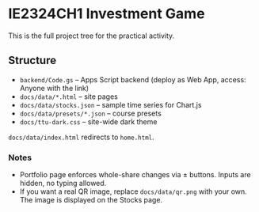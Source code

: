 # IE2324CH1 Investment Game

This is the full project tree for the practical activity.

## Structure

- `backend/Code.gs` – Apps Script backend (deploy as Web App, access: Anyone with the link)
- `docs/data/*.html` – site pages
- `docs/data/stocks.json` – sample time series for Chart.js
- `docs/data/presets/*.json` – course presets
- `docs/ttu-dark.css` – site-wide dark theme

`docs/data/index.html` redirects to `home.html`.

### Notes
- Portfolio page enforces whole-share changes via ± buttons. Inputs are hidden, no typing allowed.
- If you want a real QR image, replace `docs/data/qr.png` with your own. The image is displayed on the Stocks page.
